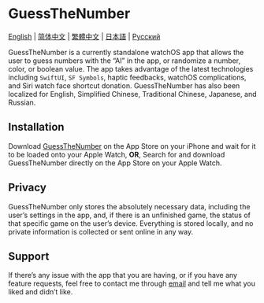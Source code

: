 # GuessTheNumber

[English](https://github.com/zhumingcheng697/GuessTheNumber/wiki) | [简体中文](https://github.com/zhumingcheng697/GuessTheNumber/wiki/GuessTheNumber-%E2%80%93-%E7%8C%9C%E6%95%B0%E5%AD%97) | [繁體中文](https://github.com/zhumingcheng697/GuessTheNumber/wiki/GuessTheNumber-%E2%80%93-%E7%8C%9C%E6%95%B8%E5%AD%97) | [日本語](https://github.com/zhumingcheng697/GuessTheNumber/wiki/GuessTheNumber-%E2%80%93-%E6%95%B0%E3%82%92%E6%8E%A8%E6%B8%AC) | [Русский](https://github.com/zhumingcheng697/GuessTheNumber/wiki/GuessTheNumber-%E2%80%93-%D0%A3%D0%B3%D0%B0%D0%B4%D0%B0%D0%B9-%D0%A7%D0%B8%D1%81%D0%BB%D0%BE)

GuessTheNumber is a currently standalone watchOS app that allows the user to guess numbers with the “AI” in the app, or randomize a number, color, or boolean value. The app takes advantage of the latest technologies including `SwiftUI`, `SF Symbols`, haptic feedbacks, watchOS complications, and Siri watch face shortcut donation. GuessTheNumber has also been localized for English, Simplified Chinese, Traditional Chinese, Japanese, and Russian.

## Installation

Download [GuessTheNumber](https://apps.apple.com/app/id1513747066) on the App Store on your iPhone and wait for it to be loaded onto your Apple Watch, **OR**, Search for and download GuessTheNumber directly on the App Store on your Apple Watch.

## Privacy

GuessTheNumber only stores the absolutely necessary data, including the user’s settings in the app, and, if there is an unfinished game, the status of that specific game on the user’s device. Everything is stored locally, and no private information is collected or sent online in any way.

## Support

If there’s any issue with the app that you are having, or if you have any feature requests, feel free to contact me through [email](mailto:zhumingcheng697@icloud.com) and tell me what you liked and didn’t like.
